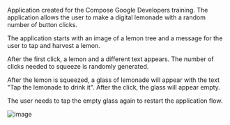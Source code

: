 Application created for the Compose Google Developers training. The application allows the user to make a digital lemonade with a random number of button clicks.

The application starts with an image of a lemon tree and a message for the user to tap and harvest a lemon.

After the first click, a lemon and a different text appears. The number of clicks needed to squeeze is randomly generated.

After the lemon is squeezed, a glass of lemonade will appear with the text "Tap the lemonade to drink it". After the click, the glass will appear empty.

The user needs to tap the empty glass again to restart the application flow.

![image](https://github.com/anamux/Lemonade/assets/50466947/cb0dcf20-00d0-4292-852b-fbf6b2645257)
